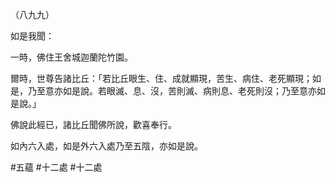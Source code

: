 （八九九）

如是我聞：

一時，佛住王舍城迦蘭陀竹園。

爾時，世尊告諸比丘：「若比丘眼生、住、成就顯現，苦生、病住、老死顯現；如是，乃至意亦如是說。若眼滅、息、沒，苦則滅、病則息、老死則沒；乃至意亦如是說。」

佛說此經已，諸比丘聞佛所說，歡喜奉行。

如內六入處，如是外六入處乃至五陰，亦如是說。



#五蘊
#十二處
#十二處

